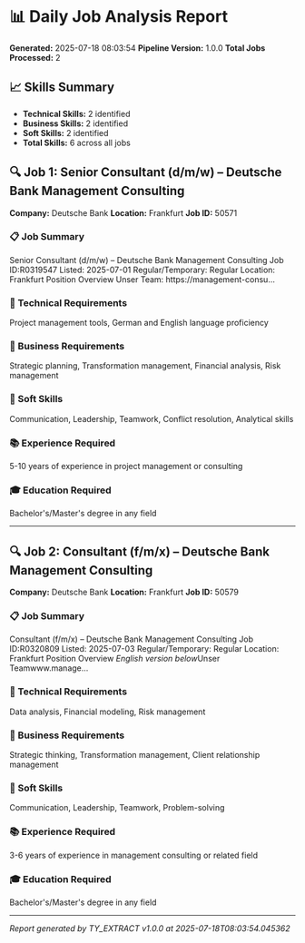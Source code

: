 # 📊 Daily Job Analysis Report

**Generated:** 2025-07-18 08:03:54
**Pipeline Version:** 1.0.0
**Total Jobs Processed:** 2

## 📈 Skills Summary

- **Technical Skills:** 2 identified
- **Business Skills:** 2 identified
- **Soft Skills:** 2 identified
- **Total Skills:** 6 across all jobs

## 🔍 Job 1: Senior Consultant (d/m/w) – Deutsche Bank Management Consulting

**Company:** Deutsche Bank
**Location:** Frankfurt
**Job ID:** 50571

### 📋 Job Summary
Senior Consultant (d/m/w) – Deutsche Bank Management Consulting Job ID:R0319547 Listed: 2025-07-01 Regular/Temporary: Regular Location: Frankfurt Position Overview Unser Team: https://management-consu...

### 🔧 Technical Requirements
Project management tools, German and English language proficiency

### 💼 Business Requirements
Strategic planning, Transformation management, Financial analysis, Risk management

### 🤝 Soft Skills
Communication, Leadership, Teamwork, Conflict resolution, Analytical skills

### 📚 Experience Required
5-10 years of experience in project management or consulting

### 🎓 Education Required
Bachelor's/Master's degree in any field

---

## 🔍 Job 2: Consultant (f/m/x) – Deutsche Bank Management Consulting

**Company:** Deutsche Bank
**Location:** Frankfurt
**Job ID:** 50579

### 📋 Job Summary
Consultant (f/m/x) – Deutsche Bank Management Consulting Job ID:R0320809 Listed: 2025-07-03 Regular/Temporary: Regular Location: Frankfurt Position Overview *English version below*Unser Teamwww.manage...

### 🔧 Technical Requirements
Data analysis, Financial modeling, Risk management

### 💼 Business Requirements
Strategic thinking, Transformation management, Client relationship management

### 🤝 Soft Skills
Communication, Leadership, Teamwork, Problem-solving

### 📚 Experience Required
3-6 years of experience in management consulting or related field

### 🎓 Education Required
Bachelor's/Master's degree in any field

---

*Report generated by TY_EXTRACT v1.0.0 at 2025-07-18T08:03:54.045362*
